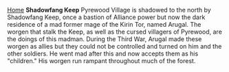 [Home](../index.md)
**Shadowfang Keep**
Pyrewood Village is shadowed to the north by Shadowfang Keep, once a bastion of Alliance power but now the dark residence of a mad former mage of the Kirin Tor, named Arugal. The worgen that stalk the Keep, as well as the cursed villagers of Pyrewood, are the doings of this madman. During the Third War, Arugal made these worgen as allies but they could not be controlled and turned on him and the other soldiers. He went mad after this and now accepts them as his "children." His worgen run rampant throughout much of the forest.